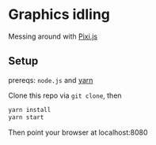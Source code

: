 # Graphics idling

Messing around with [Pixi.js](https://github.com/pixijs/pixi.js)

## Setup

prereqs: `node.js` and [yarn](https://github.com/yarnpkg/yarn)

Clone this repo via `git clone`, then

```bash
yarn install
yarn start
```

Then point your browser at localhost:8080
